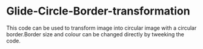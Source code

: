 # Glide-Circle-Border-transformation
This code can be used to transform image into circular image with a circular border.Border size and colour can be changed directly  by tweeking the code.
